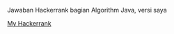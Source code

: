 Jawaban Hackerrank bagian Algorithm Java, versi saya

[My Hackerrank](https://github.com/fauzanpr/kunci-hackerrank-algorithm)
